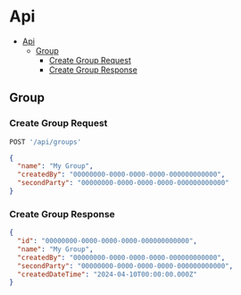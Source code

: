 # Api

- [Api](#api)
  - [Group](#group)
    - [Create Group Request](#create-group-request)
    - [Create Group Response](#create-group-response)

## Group

### Create Group Request

```js
POST '/api/groups'
```

```json
{
  "name": "My Group",
  "createdBy": "00000000-0000-0000-0000-000000000000",
  "secondParty": "00000000-0000-0000-0000-000000000000"
}
```

### Create Group Response

```json
{
  "id": "00000000-0000-0000-0000-000000000000",
  "name": "My Group",
  "createdBy": "00000000-0000-0000-0000-000000000000",
  "secondParty": "00000000-0000-0000-0000-000000000000",
  "createdDateTime": "2024-04-10T00:00:00.000Z"
}
```
